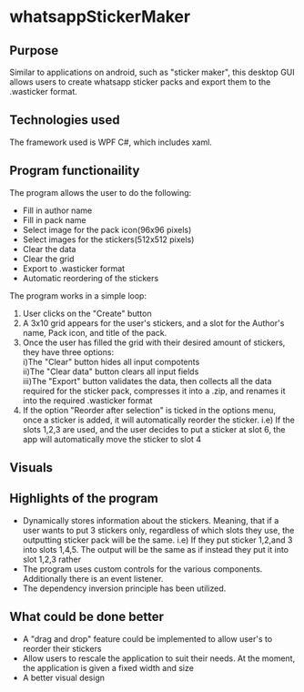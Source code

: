 # whatsappStickerMaker
## Purpose
Similar to applications on android, such as "sticker maker", this desktop GUI allows users to create whatsapp sticker packs and export them to the .wasticker format.

## Technologies used
The framework used is WPF C#, which includes xaml.

## Program functionaility
The program allows the user to do the following:
- Fill in author name
- Fill in pack name
- Select image for the pack icon(96x96 pixels)
- Select images for the stickers(512x512 pixels)
- Clear the data
- Clear the grid
- Export to .wasticker format
- Automatic reordering of the stickers

The program works in a simple loop:
1. User clicks on the "Create" button
2. A 3x10 grid appears for the user's stickers, and a slot for the Author's name, Pack icon, and title of the pack.
3. Once the user has filled the grid with their desired amount of stickers, they have three options:
    <br>i)The "Clear" button hides all input compotents
    <br>ii)The "Clear data" button clears all input fields
    <br>iii)The "Export" button validates the data, then collects all the data required for the sticker pack, compresses it into a .zip, and renames it into the required
        .wasticker format
4. If the option "Reorder after selection" is ticked in the options menu, once a sticker is added, it will automatically reorder the sticker.
i.e) If the slots 1,2,3 are used, and the user decides to put a sticker at slot 6, the app will automatically move the sticker to slot 4

## Visuals

## Highlights of the program
- Dynamically stores information about the stickers. Meaning, that if a user wants to put 3 stickers only, regardless of which slots they use, the outputting sticker pack will be the same.
i.e) If they put sticker 1,2,and 3 into slots 1,4,5. The output will be the same as if instead they put it into slot 1,2,3 rather
- The program uses custom controls for the various components. Additionally there is an event listener.
- The dependency inversion principle has been utilized.

## What could be done better
- A "drag and drop" feature could be implemented to allow user's to reorder their stickers
- Allow users to rescale the application to suit their needs. At the moment, the application is given a fixed width and size
- A better visual design
